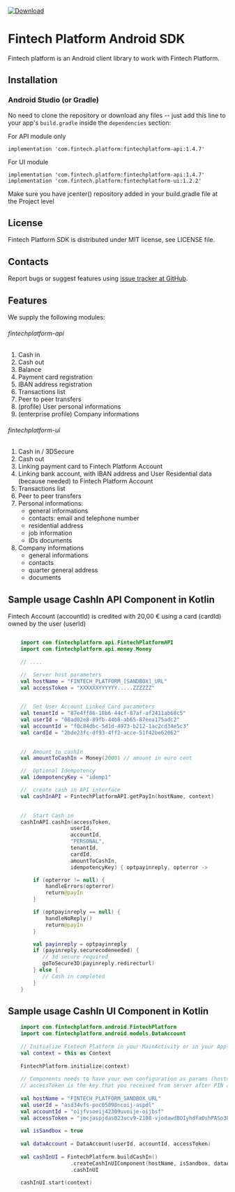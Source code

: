 [ ![Download](https://api.bintray.com/packages/dwafintech/fintechplatform/sdk-android/images/download.svg) ](https://bintray.com/dwafintech/fintechplatform/sdk-android/_latestVersion)

Fintech Platform Android SDK
=================================================
Fintech platform is an Android client library to work with Fintech Platform.

Installation
-------------------------------------------------

### Android Studio (or Gradle)

No need to clone the repository or download any files -- just add this line to your app's `build.gradle` inside the `dependencies` section:

For API module only

    implementation 'com.fintech.platform:fintechplatform-api:1.4.7'
    
For UI module

    implementation 'com.fintech.platform:fintechplatform-api:1.4.7'
    implementation 'com.fintech.platform:fintechplatform-ui:1.2.2'
    
Make sure you have jcenter() repository added in your build.gradle file at the Project level

License
-------------------------------------------------
Fintech Platform SDK is distributed under MIT license, see LICENSE file.


Contacts
-------------------------------------------------
Report bugs or suggest features using
[issue tracker at GitHub](https://github.com/DWAplatform/fintech-platform-sdk-android/issues).

Features
-------------------------------------------------
We supply the following modules:

###### fintechplatform-api

1. Cash in 
2. Cash out
3. Balance
4. Payment card registration
5. IBAN address registration
6. Transactions list
7. Peer to peer transfers
8. (profile) User personal informations
9. (enterprise profile) Company informations

###### fintechplatform-ui
1. Cash in / 3DSecure
2. Cash out
4. Linking payment card to Fintech Platform Account
5. Linking bank account, with IBAN address and User Residential data (because needed) to Fintech Platform Account
6. Transactions list
7. Peer to peer transfers
8. Personal informations: 
    * general informations
    * contacts: email and telephone number
    * residential address
    * job information
    * IDs documents
9. Company informations
    * general informations
    * contacts
    * quarter general address
    * documents


Sample usage CashIn API Component in Kotlin
-------------------------------------------------

Fintech Account (accountId) is credited with 20,00 € using a card (cardId) owned by the user (userId)


```kotlin

    import com.fintechplatform.api.FintechPlatformAPI
    import com.fintechplatform.api.money.Money
    
    // ....

    //  Server host parameters
    val hostName = "FINTECH_PLATFORM_[SANDBOX]_URL"
    val accessToken = "XXXXXXYYYYYY.....ZZZZZZ"
        

    //  Set User Account Linked Card parameters
    val tenantId = "87e4ff86-18b6-44cf-87af-af2411ab68c5"
    val userId = "08ad02e8-89fb-44b8-ab65-87eea175adc2"
    val accountId = "f0c84dbc-5d1d-4973-b212-1ac2cd34e5c3"
    val cardId = "2bde23fc-df93-4ff2-acce-51f42be62062"
        

    //  Amount to cashIn
    val amountToCashIn = Money(2000) // amount in euro cent

    //  Optional Idempotency
    val idempotencyKey = "idemp1"

    //  create cash in API interface
    val cashInAPI = FintechPlatformAPI.getPayIn(hostName, context)
                

    //  Start Cash in
    cashInAPI.cashIn(accessToken,
                    userId,
                    accountId,
                    "PERSONAL",
                    tenantId,
                    cardId,
                    amountToCashIn,
                    idempotencyKey) { optpayinreply, opterror ->

        if (opterror != null) {
            handleErrors(opterror)
            return@payIn
        }

        if (optpayinreply == null) {
            handleNoReply()
            return@payIn
        }

        val payinreply = optpayinreply
        if (payinreply.securecodeneeded) {
           // 3d secure required
           goToSecure3D(payinreply.redirecturl)
        } else {
           // Cash in completed
        }
    }
```
Sample usage CashIn UI Component in Kotlin
-------------------------------------------------
```kotlin
    import com.fintechplatform.android.FintechPlatform
    import com.fintechplatform.android.models.DataAccount
    
    // Initialize Fintech Platform in your MainActivity or in your Application onCreate, and give it Context params
    val context = this as Context
    
    FintechPlatform.initialize(context)
    
    // Components needs to have your own configuration as params (hostname, userid, accountid and token access to the platform)
    // accessToken is the key that you received from server after PIN authentication process.
     
    val hostName = "FINTECH_PLATFORM_SANDBOX_URL"
    val userId = "asd34vfs-poc05098ncoij-aspdl"
    val accountId = "oijfvsoeij42309uvoije-oijbsf"
    val accessToken = "jmcjaspjdas023ucv9-2108-vjodawdBOIyhdfa0shPASo384-dcpaos-2edas"
    
    val isSandbox = true
      
    val dataAccount = DataAccount(userId, accountId, accessToken)
    
    val cashInUI = FintechPlatform.buildCashIn()
                    .createCashInUIComponent(hostName, isSandbox, dataAccount)
                    .cashInUI
                    
    cashInUI.start(context)
    
```
